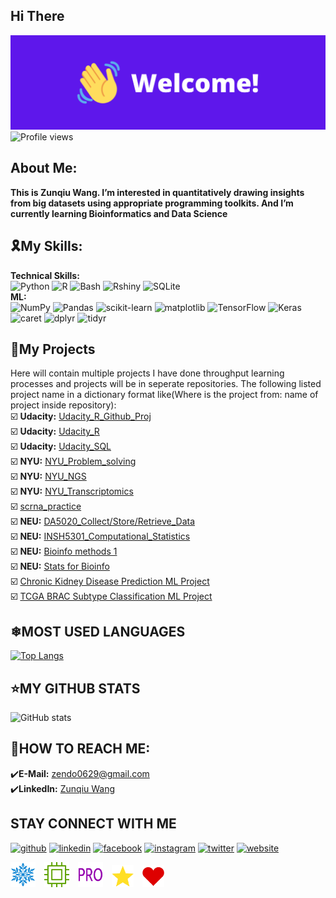 ## Hi There
![Hi There ](https://github.com/zunqiu-wang/zunqiu-wang/blob/main/welcome1.png?raw=true)
![Profile views](https://gpvc.arturio.dev/zunqiu-wang) 


## About Me:
**This is Zunqiu Wang. I’m interested in quantitatively drawing insights from big datasets using appropriate programming toolkits. And I’m currently learning Bioinformatics and Data Science**

## 🎗My Skills:
**Technical Skills:**
<br>
![Python](https://img.shields.io/badge/python%20-%2314354C.svg?style=for-the-badge&logo=python&logoColor=white) ![R](https://img.shields.io/badge/r-%23276DC3.svg?&style=for-the-badge&logo=r&logoColor=green") ![Bash](https://img.shields.io/badge/bash%20-%23121011.svg?&style=for-the-badge&logo=gnu-RShiny&logoColor=yellowgreen") ![Rshiny](https://img.shields.io/badge/Shiny-shinyapps.io-blue?style=flat&labelColor=white&logo=RStudio&logoColor=blue) ![SQLite](https://img.shields.io/badge/sqlite-%2307405e.svg?style=for-the-badge&logo=sqlite&logoColor=blue)<br>
**ML:**<br>
![NumPy](https://img.shields.io/badge/numpy-%23013243.svg?style=for-the-badge&logo=numpy&logoColor=lightgrey) ![Pandas](https://img.shields.io/badge/pandas-%23150458.svg?style=for-the-badge&logo=pandas&logoColor=red) ![scikit-learn](https://img.shields.io/badge/scikit--learn-%23F7931E.svg?style=for-the-badge&logo=scikit-learn&logoColor=white) ![matplotlib]("https://img.shields.io/badge/matplotlib%20-%2317527b.svg?&style=for-the-badge&logo=matplotlib&logoColor=red")
![TensorFlow](https://img.shields.io/badge/TensorFlow-%23FF6F00.svg?style=for-the-badge&logo=TensorFlow&logoColor=white)
![Keras](https://img.shields.io/badge/Keras-%23D00000.svg?style=for-the-badge&logo=Keras&logoColor=white)
![caret](https://img.shields.io/badge/caret-%2307405e.svg?style=for-the-badge&logo=caret&logoColor=blue)
![dplyr](https://img.shields.io/badge/dplyr-%23F7931E.svg?&style=for-the-badge&logo=r&logoColor=purple")
![tidyr](https://img.shields.io/badge/tidyr-%23276DC3.svg?&style=for-the-badge&logo=r&logoColor=blue")


## 🎡My Projects
Here will contain multiple projects I have done throughput learning processes and projects will be in seperate repositories.
The following listed project name in a dictionary format like(Where is the project from: name of project inside repository):<br>
☑️ **Udacity:** [Udacity_R_Github_Proj](https://github.com/zunqiu-wang/Udacity-R-Github-Proj) <br>
☑️ **Udacity:** [Udacity_R](https://github.com/zunqiu-wang/Udacity_R)<br>
☑️ **Udacity:** [Udacity_SQL](https://github.com/zunqiu-wang/Udacity_SQL)<br>
☑️ **NYU:** [NYU_Problem_solving](https://github.com/zunqiu-wang/NYU_Problem_solving)<br>
☑️ **NYU:** [NYU_NGS](https://github.com/zunqiu-wang/NYU_NGS)<br>
☑️ **NYU:** [NYU_Transcriptomics](https://github.com/zunqiu-wang/NYU_Transcriptomics)<br>
☑️ [scrna_practice](https://github.com/zunqiu-wang/scrna_project)<br>
☑️ **NEU:** [DA5020_Collect/Store/Retrieve_Data](https://github.com/zunqiu-wang/DA5020)<br>
☑️ **NEU:** [INSH5301_Computational_Statistics](https://github.com/zunqiu-wang/INSH5301)<br>
☑️ **NEU:** [Bioinfo methods 1](https://github.com/zunqiu-wang/Bioinfo-methods-1)<br>
☑️ **NEU:** [Stats for Bioinfo](https://github.com/zunqiu-wang/Stats-for-Bioinf)<br>
☑️ [Chronic Kidney Disease Prediction ML Project](https://github.com/zunqiu-wang/Chronic-Kidney-Disease-Prediction-ML-project)<br>
☑️ [TCGA BRAC Subtype Classification ML Project](https://github.com/zunqiu-wang/TCGA-BRAC-ML-proj)<br>


## ❄MOST USED LANGUAGES
[![Top Langs](https://github-readme-stats.vercel.app/api/top-langs/?username=zunqiu-wang)](https://github.com/anuraghazra/github-readme-stats)


## ⭐MY GITHUB STATS
![GitHub stats](https://github-readme-stats.vercel.app/api?username=zunqiu-wang&show_icons=true&count_private=true) 


## 💬HOW TO REACH ME: 
✔️**E-Mail:** zendo0629@gmail.com <br>
✔️**LinkedIn:** [Zunqiu Wang
](https://www.linkedin.com/in/zqw1103/)


## STAY CONNECT WITH ME
[<img src='https://cdn.jsdelivr.net/npm/simple-icons@3.0.1/icons/github.svg' alt='github' height='40'>](https://github.com/zunqiu-wang)  [<img src='https://cdn.jsdelivr.net/npm/simple-icons@3.0.1/icons/linkedin.svg' alt='linkedin' height='40'>](https://www.linkedin.com/in/zqw1103/)  [<img src='https://cdn.jsdelivr.net/npm/simple-icons@3.0.1/icons/facebook.svg' alt='facebook' height='40'>](https://www.facebook.com/#)  [<img src='https://cdn.jsdelivr.net/npm/simple-icons@3.0.1/icons/instagram.svg' alt='instagram' height='40'>](https://www.instagram.com/#/)  [<img src='https://cdn.jsdelivr.net/npm/simple-icons@3.0.1/icons/twitter.svg' alt='twitter' height='40'>](https://twitter.com/#)  [<img src='https://cdn.jsdelivr.net/npm/simple-icons@3.0.1/icons/icloud.svg' alt='website' height='40'>](#)  

<a href='https://archiveprogram.github.com/'><img src='https://raw.githubusercontent.com/acervenky/animated-github-badges/master/assets/acbadge.gif' width='40' height='40'></a> <a href='https://docs.github.com/en/developers'><img src='https://raw.githubusercontent.com/acervenky/animated-github-badges/master/assets/devbadge.gif' width='40' height='40'></a> <a href='https://github.com/pricing'><img src='https://raw.githubusercontent.com/acervenky/animated-github-badges/master/assets/pro.gif' width='40' height='40'></a> <a href='https://stars.github.com/'><img src='https://raw.githubusercontent.com/acervenky/animated-github-badges/master/assets/starbadge.gif' width='35' height='35'></a> <a href='https://docs.github.com/en/github/supporting-the-open-source-community-with-github-sponsors'><img src='https://raw.githubusercontent.com/acervenky/animated-github-badges/master/assets/sponsorbadge.gif' width='35' height='35'></a> 

 




